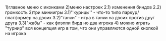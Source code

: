 1)главное меню с иконками
2)меню настроек
2.1) изменения биндов
2.2) громкость
3)три миниигры
3.1)''курицы'' - что-то типо паркур/платформер на двоих
3.2)"танки" - игра в танки на двоих против друг друга
3.3)"жабы" - как флэппи бирд но два игрока
4) можно играть "турнир"
вся концепция игр в том, что они управляются одной кнопкой на игрока
